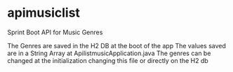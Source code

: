 # apimusiclist
Sprint Boot API for Music Genres 

The Genres are saved in the H2 DB at the boot of the app
The values saved are in a String Array at ApilistmusicApplication.java
The genres can be changed at the initialization changing this file or directly on the H2 db

